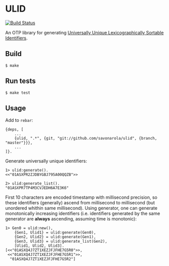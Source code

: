 ULID
====

[![Build Status](https://travis-ci.org/savonarola/ulid.svg?branch=master)](https://travis-ci.org/savonarola/ulid)

An OTP library for generating [Universally Unique Lexicographically Sortable Identifiers](https://github.com/alizain/ulid).

Build
-----

    $ make

Run tests
---------

    $ make test

Usage
-----

Add to `rebar`:

    {deps, [
        ...
        {ulid, ".*", {git, "git://github.com/savonarola/ulid", {branch, "master"}}},
        ...
    ]}.

Generate universally unique identifiers:

    1> ulid:generate().
    <<"01ASXPR2ZJDBYGBJ795A00QQZB">>

    2> ulid:generate_list().
    "01ASXPR7TP4M3CVJEDH6A7E3K6"

First 10 characters are encoded timestamp with millisecond precision, so these identifiers (generally) ascend from millisecond to millisecond (but unordered whithin same millisecond). Using generator, one can generate monotonically increasing identifiers (i.e. identifiers generated by the same generator are **always** ascending, assuming time is monotonic):

    1> Gen0 = ulid:new(),
        {Gen1, Ulid1} = ulid:generate(Gen0),
        {Gen2, Ulid2} = ulid:generate(Gen1),
        {Gen3, Ulid3} = ulid:generate_list(Gen2),
        [Ulid1, Ulid2, Ulid3].
    [<<"01ASXQ4J7ZT1XEZJFJFHE7G5R0">>,
     <<"01ASXQ4J7ZT1XEZJFJFHE7G5R1">>,
      "01ASXQ4J7ZT1XEZJFJFHE7G5R2"]


